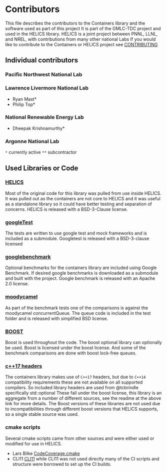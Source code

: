 # Contributors

This file describes the contributors to the Containers library and the software used as part of this project It is part of the GMLC-TDC project and used in the HELICS library. HELICS is a joint project between PNNL, LLNL, and NREL, with contributions from many other national Labs
If you would like to contribute to the Containers or HELICS project see [CONTRIBUTING](CONTRIBUTING.md)

## Individual contributors

### Pacific Northwest National Lab

### Lawrence Livermore National Lab

- Ryan Mast\*
- Philip Top\*

### National Renewable Energy Lab

- Dheepak Krishnamurthy\*

### Argonne National Lab

`*` currently active
`**` subcontractor

## Used Libraries or Code

### [HELICS](https://github.com/GMLC-TDC/HELICS)

Most of the original code for this library was pulled from use inside HELICS. It was pulled out as the containers are not core to HELICS and it was useful as a standalone library so it could have better testing and separation of concerns. HELICS is released with a BSD-3-Clause license.

### [googleTest](https://github.com/google/googletest)

The tests are written to use google test and mock frameworks and is included as a submodule. Googletest is released with a BSD-3-clause licensed

### [googlebenchmark](https://github.com/google/benchmark/blob/master/LICENSE)

Optional benchmarks for the containers library are included using Google Benchmark. If desired google benchmarks is downloaded as a submodule and built with the project. Google benchmark is released with an Apache 2.0 license.

### [moodycamel](https://github.com/ikiller1/moodycamel-ConcurrentQueue)

As part of the benchmark tests one of the comparisons is against the moodycamel concurrentQueue. The queue code is included in the test folder and is released with simplified BSD license.

### [BOOST](https://www.boost.org)

Boost is used throughout the code. The boost optional library can optionally be used. Boost is licensed under the boost license. And some of the benchmark comparisons are done with boost lock-free queues.

### [c++17 headers](https://github.com/tcbrindle/cpp17_headers)

The containers library makes use of `C++17` headers, but due to `C++14` compatibility requirements these are not available on all supported compilers. So included library headers are used from @tcbrindle specifically std::optional These fall under the boost license, this library is an aggregate from a number of different sources, see the readme at the above link for more details. The Boost versions of these libraries are not used due to incompatibilities through different boost versions that HELICS supports, so a single stable source was used.

### cmake scripts

Several cmake scripts came from other sources and were either used or modified for use in HELICS.

- Lars Bilke [CodeCoverage.cmake](https://github.com/bilke/cmake-modules/blob/master/CodeCoverage.cmake)
- CLI11 [CLI11](https://github.com/CLIUtils/CLI11) while CLI11 was not used directly many of the CI scripts and structure were borrowed to set up the CI builds.
